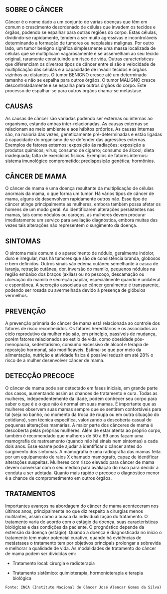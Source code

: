 ## SOBRE O CÂNCER

Câncer é o nome dado a um conjunto de várias doenças que têm em comum o crescimento
desordenado de células que invadem os tecidos e órgãos, podendo se espalhar para outras
regiões do corpo. Estas células, dividindo-se rapidamente, tendem a ser muito agressivas
e incontroláveis determinando a formação de tumores ou neoplasias malignas. Por outro
lado, um tumor benigno significa simplesmente uma massa localizada de células que se
multiplicam vagarosamente e se assemelham ao seu tecido original, raramente constituindo
um risco de vida. Outras características que diferenciam os diversos tipos de câncer
entre si são a velocidade de multiplicação das células e a capacidade de invadir tecidos
e órgãos vizinhos ou distantes. O tumor BENIGNO cresce até um determinado tamanho e não
se espalha para outros órgãos. O tumor MALIGNO cresce descontroladamente e se espalha
para outros órgãos do corpo. Este processo de espalhar-se para outros órgãos chama-se
metástase.

## CAUSAS

As causas de câncer são variadas podendo ser externas ou internas ao organismo, estando
ambas inter-relacionadas. As causas externas se relacionam ao meio ambiente e aos
hábitos próprios. As causas internas são, na maioria das vezes, geneticamente
pré-determinadas e estão ligadas à capacidade do organismo de se defender das agressões
externas. Exemplos de fatores externos: exposição às radiações; exposição a produtos
químicos; vírus; consumo de cigarro; consumo de álcool; dieta inadequada; falta de
exercícios físicos. Exemplos de fatores internos: sistema imunológico comprometido;
predisposição genética; hormônios.

## CÂNCER DE MAMA

O câncer de mama é uma doença resultante da multiplicação de células anormais
da mama, o que forma um tumor. Há vários tipos de câncer de mama, alguns de desenvolvem
rapidamente outros não. Esse tipo de câncer atinge principalmente as mulheres, embora
também possa afetar os homens de um modo geral. Ao identificarem alterações persistentes
nas mamas, tais como nódulos ou caroços, as mulheres devem procurar imediatamente um
serviço para avaliação diagnóstica, embora muitas das vezes tais alterações não
representem o surgimento da doença.

## SINTOMAS

O sintoma mais comum é o aparecimento de nódulo, geralmente indolor, duro e irregular,
mas há tumores que são de consistência branda, globosos e bem definidos. Outros sinais
são edema cutâneo semelhante à casca de laranja, retração cutânea, dor, inversão do
mamilo, pequenos nódulos na região embaixo dos braços (axilas) ou no pescoço, descamação
ou ulceração do mamilo e secreção papilar, especialmente quando é unilateral e
espontânea. A secreção associada ao câncer geralmente é transparente, podendo ser rosada
ou avermelhada devido à presença de glóbulos vermelhos.

## PREVENÇÃO

A prevenção primária do câncer de mama está relacionada ao controle dos fatores de risco
reconhecidos. Os fatores hereditários e os associados ao ciclo reprodutivo da mulher não
são, em princípio, passíveis de mudança, porém fatores relacionados ao estilo de vida,
como obesidade pós-menopausa, sedentarismo, consumo excessivo de álcool e terapia de
reposição hormonal, são modificáveis. Estima-se que por meio da alimentação, nutrição e
atividade física é possível reduzir em até 28% o risco de a mulher desenvolver câncer de
mama.

## DETECÇÃO PRECOCE

O câncer de mama pode ser detectado em fases iniciais, em grande parte dos casos,
aumentando assim as chances de tratamento e cura. Todas as mulheres, independentemente
da idade, podem conhecer seu corpo para saber o que é e o que não é normal em suas mamas.
É importante que as mulheres observem suas mamas sempre que se sentirem confortáveis
para tal (seja no banho, no momento da troca de roupa ou em outra situação do
cotidiano), sem técnica específica, valorizando a descoberta casual de pequenas
alterações mamárias. A maior parte dos cânceres de mama é descoberta pelas próprias
mulheres. Além de estar atenta ao próprio corpo, também é recomendado que mulheres de
50 a 69 anos façam uma mamografia de rastreamento (quando não há sinais nem sintomas)
a cada dois anos. Esse exame pode ajudar a identificar o câncer antes do surgimento dos
sintomas. A mamografia é uma radiografia das mamas feita por um equipamento de raios X
chamado mamógrafo, capaz de identificar alterações suspeitas. Mulheres com risco elevado
para câncer de mama devem conversar com o seu médico para avaliação do risco para
decidir a conduta a ser adotada. Quanto mais rápido e precoce o diagnóstico menor é a
chance de comprometimento em outros órgãos.

## TRATAMENTOS

Importantes avanços na abordagem do câncer de mama aconteceram nos últimos anos,
principalmente no que diz respeito a cirurgias menos mutilantes, assim como a busca da
individualização do tratamento. O tratamento varia de acordo com o estágio da doença,
suas características biológicas e das condições da paciente. O prognóstico depende da
extensão da doença (estágio). Quando a doença é diagnosticada no início o tratamento
tem maior potencial curativo, quando há evidências de metástases o tratamento tem por
objetivos principais prolongar a sobrevida e melhorar a qualidade de vida.
As modalidades de tratamento do câncer de mama podem ser divididas em:

- Tratamento local: cirurgia e radioterapia

- Tratamento sistêmico: quimioterapia, hormonioterapia e terapia biológica

`Fonte: INCA (Instituto Nacional de Câncer José Alencar Gomes da Silva)`
